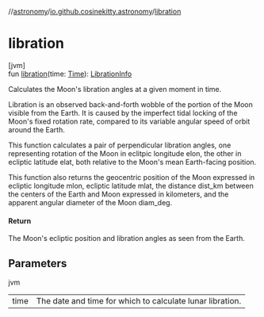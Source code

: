 //[astronomy](../../index.md)/[io.github.cosinekitty.astronomy](index.md)/[libration](libration.md)

# libration

[jvm]\
fun [libration](libration.md)(time: [Time](-time/index.md)): [LibrationInfo](-libration-info/index.md)

Calculates the Moon's libration angles at a given moment in time.

Libration is an observed back-and-forth wobble of the portion of the Moon visible from the Earth. It is caused by the imperfect tidal locking of the Moon's fixed rotation rate, compared to its variable angular speed of orbit around the Earth.

This function calculates a pair of perpendicular libration angles, one representing rotation of the Moon in eclitpic longitude elon, the other in ecliptic latitude elat, both relative to the Moon's mean Earth-facing position.

This function also returns the geocentric position of the Moon expressed in ecliptic longitude mlon, ecliptic latitude mlat, the distance dist_km between the centers of the Earth and Moon expressed in kilometers, and the apparent angular diameter of the Moon diam_deg.

#### Return

The Moon's ecliptic position and libration angles as seen from the Earth.

## Parameters

jvm

| | |
|---|---|
| time | The date and time for which to calculate lunar libration. |
